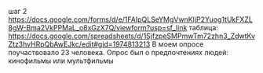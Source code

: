 шаг 2
https://docs.google.com/forms/d/e/1FAIpQLSeYMgVwnKIjP2Yuog1tUkFXZL8gW-Bma2VkPPMaL_o8xGzX7Q/viewform?usp=sf_link
таблица:
https://docs.google.com/spreadsheets/d/1SjfzpeSMPmwTm72zhn3_ZdwtKvZtz3hvHRpQbAwEJkc/edit#gid=1974813213
В моем опросе поучаствовало 23 человека.
Опрос был о предпочтениях людей: кинофильмы или мультфильмы
